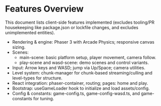 # Features Overview

This document lists client-side features implemented (excludes tooling/PR housekeeping like package.json or lockfile changes, and excludes unimplemented entities).

- Rendering & engine: Phaser 3 with Arcade Physics; responsive canvas sizing.
- Scenes:
  - main-scene: basic platform setup, player movement, camera follow.
  - play-scene and wasd-scene: demo scenes and control variants.
- Input: Arrow keys and WASD; jump via Up/Space; camera utilities.
- Level system: chunk-manager for chunk-based streaming/culling and level-types for structure.
- React integration: phaser-container, routing; pages: home and play.
- Bootstrap: useGameLoader hook to initialize and load assets/config.
- Config & constants: game-config.ts, game-config-wasd.ts, and game-constants for tuning.
